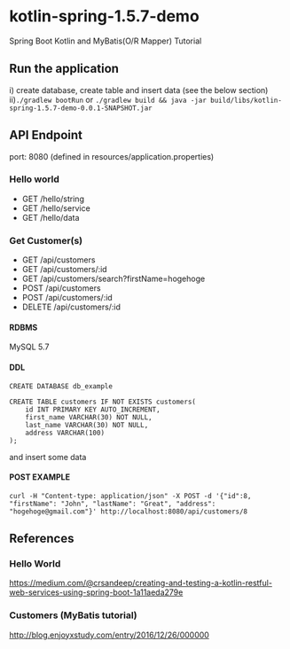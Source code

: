# kotlin-spring-1.5.7-demo
Spring Boot Kotlin and MyBatis(O/R Mapper) Tutorial

## Run the application
i) create database, create table and insert data (see the below section)  
ii)`./gradlew bootRun` or `./gradlew build && java -jar build/libs/kotlin-spring-1.5.7-demo-0.0.1-SNAPSHOT.jar`

## API Endpoint
port: 8080 (defined in resources/application.properties)
### Hello world
- GET /hello/string
- GET /hello/service
- GET /hello/data
### Get Customer(s)
- GET /api/customers
- GET /api/customers/:id
- GET /api/customers/search?firstName=hogehoge
- POST /api/customers 
- POST /api/customers/:id
- DELETE /api/customers/:id

#### RDBMS
MySQL 5.7
#### DDL




```
CREATE DATABASE db_example
```
```
CREATE TABLE customers IF NOT EXISTS customers(
    id INT PRIMARY KEY AUTO_INCREMENT,
    first_name VARCHAR(30) NOT NULL,
    last_name VARCHAR(30) NOT NULL,
    address VARCHAR(100)
);
```
and insert some data

#### POST EXAMPLE
```
curl -H "Content-type: application/json" -X POST -d '{"id":8, "firstName": "John", "lastName": "Great", "address": "hogehoge@gmail.com"}' http://localhost:8080/api/customers/8
```

## References
### Hello World
https://medium.com/@crsandeep/creating-and-testing-a-kotlin-restful-web-services-using-spring-boot-1a11aeda279e
### Customers (MyBatis tutorial)
http://blog.enjoyxstudy.com/entry/2016/12/26/000000
